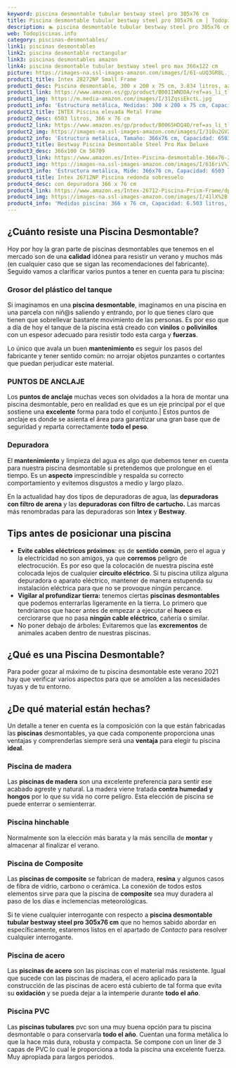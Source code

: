 ```yaml
---
keyword: piscina desmontable tubular bestway steel pro 305x76 cm
title: Piscina desmontable tubular bestway steel pro 305x76 cm | Todopiscinas.info
description: 🏊 piscina desmontable tubular bestway steel pro 305x76 cm Ideales para este verano 2021. Aquí puedes comprar piscina desmontable tubular bestway steel pro 305x76 cm y comparar con otras similares. No dejes escapar piscina desmontable tubular bestway steel pro 305x76 cm a un precio realmente tentador.
web: Todopiscinas.info
category: piscinas-desmontables/
link1: piscinas desmontables
link2: piscina desmontable rectangular
link3: piscinas desmontables amazon
link4: piscina desmontable tubular bestway steel pro max 366x122 cm
picture: https://images-na.ssl-images-amazon.com/images/I/61-uUQ3GR8L.jpg
product1_title: Intex 28272NP Small Frame
product1_desc: Piscina desmontable, 300 x 200 x 75 cm, 3.834 litros, azul
product1_link: https://www.amazon.es/gp/product/B001IWNDDA/ref=as_li_tl?ie=UTF8&camp=3638&creative=24630&creativeASIN=B001IWNDDA&linkCode=as2&tag=todopiscinas0e-21&linkId=25b9d647487c889cb6ef56ed63f50ca1
product1_img: https://m.media-amazon.com/images/I/31ZqsiEkctL.jpg
product1_info: 'Estructura metálica, Medidas: 300 x 200 x 75 cm, Capacidad: 3.834 litros, Para 6 personas (+ 6 años), Fácil montaje, Forma rectangular'
product2_title: INTEX Piscina elevada Metal Frame
product2_desc: 6503 litros, 366 x 76 cm
product2_link: https://www.amazon.es/gp/product/B0065HDQ4O/ref=as_li_tl?ie=UTF8&camp=3638&creative=24630&creativeASIN=B0065HDQ4O&linkCode=as2&tag=todopiscinas0e-21&linkId=ed2430e3ba564d3527ee103df33ed7b3
product2_img: https://images-na.ssl-images-amazon.com/images/I/31Ou2GV2SAL.jpg
product2_info: 'Estructura metálica, Tamaño: 366x76 cm, Capacidad: 6503 litros, Forma circular, De 4 a 7 personas (+6 años)'
product3_title: Bestway Piscina Desmontable Steel Pro Max Deluxe
product3_desc: 366x100 Cm 56709
product3_link: https://www.amazon.es/Intex-Piscina-desmontable-366x76-28210NP/dp/B0065HDQ4O?__mk_es_ES=%C3%85M%C3%85%C5%BD%C3%95%C3%91&crid=25UQGV9HG2INI&dchild=1&keywords=piscinas+desmontables&qid=1615854176&sprefix=piscinas+dem%2Caps%2C201&sr=8-5&linkCode=ll1&tag=todopiscinas0e-21&linkId=34f200977c6cbaab1f3f4d9ac0e64755&language=es_ES&ref_=as_li_ss_tl
product3_img: https://images-na.ssl-images-amazon.com/images/I/616riV%2BiY3L.jpg
product3_info: 'Estructura metálica, Mide: 366x76 cm, Capacidad: 6503 litros, De 4 a 7 personas mayores de 6 años, Forma circular, Tecnología Super-Tough'
product4_title: Intex 26712NP Piscina redonda sobresuelo
product4_desc: con depuradora 366 x 76 cm
product4_link: https://www.amazon.es/Intex-26712-Piscina-Prism-Frame/dp/B07FB823GL?__mk_es_ES=%C3%85M%C3%85%C5%BD%C3%95%C3%91&dchild=1&keywords=piscinas+desmontables+con+depuradora&qid=1615936418&sr=8-5&linkCode=ll1&tag=todopiscinas0e-21&linkId=d98699de7830cd471766fa1daa36de34&language=es_ES&ref_=as_li_ss_tl
product4_img: https://images-na.ssl-images-amazon.com/images/I/41lX%2B-YpibL.jpg
product4_info: 'Medidas piscina: 366 x 76 cm, Capacidad: 6.503 litros, Incluye depuradora de cartucha A, Lona resistente triple capa'
---
```



<stats-list :link1=link1 :link2=link2 :link3=link3 :link4=link4 :category=category></stats-list>

<brand-panel :title=product1_title :desc=product1_desc :img=product1_img :link=product1_link></brand-panel>


## ¿Cuánto resiste una Piscina Desmontable?

Hoy por hoy la gran parte de piscinas desmontables que tenemos en el mercado son de una **calidad** idónea para resistir un verano y muchos más (en cualquier caso que se sigan las recomendaciones del fabricante). Seguido vamos a clarificar varios puntos a tener en cuenta para tu piscina:


### Grosor del plástico del tanque

Si imaginamos en una **piscina desmontable**, imaginamos en una piscina en una parcela con niñ@s saliendo y entrando, por lo que tienes claro que tienen que sobrellevar bastante movimiento de las personas. Es por eso que a día de hoy el tanque de la piscina está creado con **vinilos** o **polivinilos** con un espesor adecuado para resistir todo esta carga y **fuerzas**.

Lo único que avala un	 buen **mantenimiento** es seguir los pasos del fabricante y tener sentido común: no arrojar objetos punzantes o cortantes que puedan perjudicar este material.


### PUNTOS DE ANCLAJE

Los **puntos de anclaje** muchas veces son olvidados a la hora de montar una piscina desmontable, pero en realidad es que es un eje principal por el que sostiene una **excelente** forma para todo el conjunto.| Estos puntos de anclaje es donde se asienta el área para garantizar una gran base que de seguridad y reparta correctamente **todo el peso**.

<external-banner></external-banner>



### Depuradora

El **mantenimiento** y limpieza del agua es algo que debemos tener en cuenta para nuestra piscina desmontable si pretendemos que prolongue en el tiempo. Es un **aspecto** imprescindible y respalda su correcto comportamiento y evitemos disgustos a medio y largo plazo.

En la actualidad hay dos tipos de depuradoras de agua, las **depuradoras con filtro de arena** y  las **depuradoras** **con filtro de cartucho.** Las marcas más renombradas para las depuradoras son **Intex** y **Bestway**.


## Tips antes de posicionar una piscina



*   **Evite cables eléctricos próximos**: es de **sentido común**, pero el agua y la electricidad no son amigos, ya que **corremos** peligro de electrocución. Es por eso que la colocación de nuestra piscina esté colocada lejos de cualquier **circuito eléctrico**. Si tu piscina utiliza alguna depuradora o aparato eléctrico, mantener de manera estupenda su instalación eléctrica para que no se provoque ningún percance.
*   **Vigilar al profundizar tierra:** tenemos ciertas **piscinas desmontables** que podemos enterrarlas ligeramente en la tierra. Lo primero  que tendríamos que hacer antes de empezar a ejecutar el **hueco** es cerciorarse que no pasa **ningún cable eléctrico**, cañería o similar.
*   No poner debajo de árboles: Evitaremos que las **excrementos** de animales acaben dentro de nuestras piscinas.
## ¿Qué es una Piscina Desmontable?



Para poder gozar al máximo de tu piscina desmontable este verano 2021 hay que verificar varios aspectos para que se amolden a las necesidades tuyas y de tu entorno.


## ¿De qué material están hechas?

Un detalle a tener en cuenta es la composición con la que están fabricadas las **piscinas** desmontables, ya que cada componente proporciona unas ventajas y comprenderlas siempre será una **ventaja** para elegir tu piscina **ideal**.


### Piscina de madera

Las **piscinas de madera** son una excelente preferencia para sentir ese acabado agreste y natural. La madera viene tratada **contra humedad y hongos** por lo que su vida no corre peligro. Esta elección de piscina se puede enterrar o semienterrar.


### Piscina hinchable

Normalmente son la elección más barata y la más sencilla de **montar** y almacenar al finalizar el verano.


### Piscina de Composite

Las **piscinas de composite** se fabrican de madera, **resina** y algunos casos de fibra de vidrio, carbono o cerámica. La conexión de todos estos elementos sirve para que la piscina de **composite** sea muy duradera al paso de los días e inclemencias meteorológicas.

Si te viene cualquier interrogante con respecto a **piscina desmontable tubular bestway steel pro 305x76 cm** que no hemos sabido abordar en específicamente, estaremos listos en el apartado de _Contacto_ para resolver cualquier interrogante.


### Piscina de acero

Las **piscinas de acero** son las piscinas con el material más resistente. Igual que sucede con las piscinas de madera, el acero aplicado para la construcción de las piscinas de acero está cubierto de tal forma que evita su **oxidación** y se pueda dejar a la intemperie durante **todo el año**.


### Piscina  PVC

Las **piscinas tubulares** pvc son una muy buena opción para tu piscina desmontable o para conservarla **todo el año**. Cuentan una forma metálica lo que la hace más dura, robusta y compacta. Se compone con un liner de 3 capas de PVC lo cual le proporciona a toda la piscina una excelente fuerza. Muy apropiada para largos periodos.